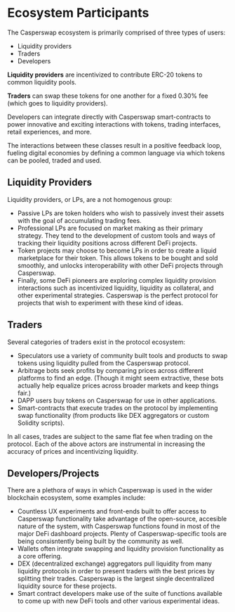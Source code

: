 # Ecosystem Participants

The Casperswap ecosystem is primarily comprised of three types of users:&#x20;

* Liquidity providers
* Traders
* Developers&#x20;

**Liquidity providers** are incentivized to contribute ERC-20 tokens to common liquidity pools.&#x20;

**Traders** can swap these tokens for one another for a fixed 0.30% fee (which goes to liquidity providers).&#x20;

Developers can integrate directly with Casperswap smart-contracts to power innovative and exciting interactions with tokens, trading interfaces, retail experiences, and more.

The interactions between these classes result in a positive feedback loop, fueling digital economies by defining a common language via which tokens can be pooled, traded and used.

## **Liquidity Providers**

Liquidity providers, or LPs, are a not homogenous group:

* Passive LPs are token holders who wish to passively invest their assets with the goal of accumulating trading fees.
* Professional LPs are focused on market making as their primary strategy. They tend to the development of custom tools and ways of tracking their liquidity positions across different DeFi projects.
* Token projects may choose to become LPs in order to create a liquid marketplace for their token. This allows tokens to be bought and sold smoothly, and unlocks interoperability with other DeFi projects through Casperswap.
* Finally, some DeFi pioneers are exploring complex liquidity provision interactions such as incentivized liquidity, liquidity as collateral, and other experimental strategies. Casperswap is the perfect protocol for projects that wish to experiment with these kind of ideas.

## **Traders**

Several categories of traders exist in the protocol ecosystem:

* Speculators use a variety of community built tools and products to swap tokens using liquidity pulled from the Casperswap protocol.
* Arbitrage bots seek profits by comparing prices across different platforms to find an edge. (Though it might seem extractive, these bots actually help equalize prices across broader markets and keep things fair.)
* DAPP users buy tokens on Casperswap for use in other applications.
* Smart-contracts that execute trades on the protocol by implementing swap functionality (from products like DEX aggregators or custom Solidity scripts).

In all cases, trades are subject to the same flat fee when trading on the protocol. Each of the above actors are instrumental in increasing the accuracy of prices and incentivizing liquidity.

## **Developers/Projects**

There are a plethora of ways in which Casperswap is used in the wider blockchain ecosystem, some examples include:

* Countless UX experiments and front-ends built to offer access to Casperswap functionality take advantage of the open-source, accesible nature of the system, with Casperswap functions found in most of the major DeFi dashboard projects. Plenty of Casperswap-specific tools are being consisntently being built by the community as well.
* Wallets often integrate swapping and liquidity provision functionality as a core offering.
* DEX (decentralized exchange) aggregators pull liquidity from many liquidity protocols in order to present traders with the best prices by splitting their trades. Casperswap is the largest single decentralized liquidity source for these projects.
* Smart contract developers make use of the suite of functions available to come up with new DeFi tools and other various experimental ideas.
